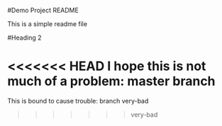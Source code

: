 #Demo Project README

This is a simple readme file

#Heading 2

<<<<<<< HEAD
I hope this is not much of a problem: master branch
=======
This is bound to cause trouble: branch very-bad
>>>>>>> very-bad
